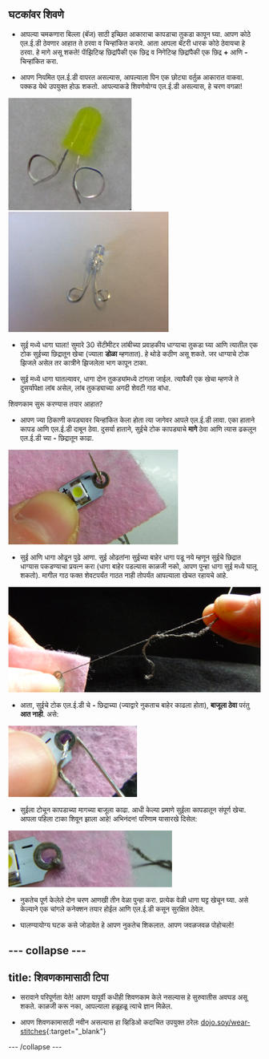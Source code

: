 ## घटकांवर शिवणे

+ आपल्या चमकणारा बिल्ला (बॅज) साठी इच्छित आकाराचा कापडाचा तुकडा कापून घ्या. आपण कोठे एल.ई.डी ठेवणार आहात ते ठरवा व चिन्हांकित करावे. आता आपला बॅटरी धारक कोठे ठेवायचा हे ठरवा. हे मागे असू शकते! पाॅझिटिव्ह छिद्रांपैकी एक छिद्र व निगेटिव्ह छिद्रांपैकी एक छिद्र **+** आणि **-** चिन्हांकित करा.

+ आपण नियमित एल.ई.डी वापरत असल्यास, आपल्याला पिन एक छोट्या वर्तुळ आकारात वाकवा. पक्कड येथे उपयुक्त होऊ शकतो. आपल्याकडे शिवणेयोग्य एल.ई.डी असल्यास, हे चरण वगळा!

![](images/led_loops1.png) ![](images/LED_loops2.JPG)

+ सुई मध्ये धागा घाला! सुमारे 30 सेंटीमीटर लांबीच्या प्रवाहकीय धाग्याचा तुकडा घ्या आणि त्यातील एक टोक सुईच्या छिद्रातून खेचा (ज्याला **डोळा** म्हणतात). हे थोडे कठीण असू शकते. जर धाग्याचे टोक झिजले असेल तर कात्रीने झिजलेला भाग कापून टाका.

+ सुई मध्ये धागा घातल्यावर, धागा दोन तुकड्यांमध्ये टांगला जाईल. त्यापैकी एक खेचा म्हणजे ते दुसर्यापेक्षा लांब असेल, लांब तुकड्याच्या अगदी शेवटी गाठ बांधा.

शिवणकाम सुरू करण्यास तयार आहात?

+ आपण ज्या ठिकाणी कपड्यावर चिन्हांकित केला होता त्या जागेवर आपले एल.ई.डी लावा. एका हाताने कापड आणि एल.ई.डी दाबून ठेवा. दुसर्या हाताने, सुईचे टोक कापड्याचे **मागे** ठेवा आणि त्यास ढकलून एल.ई.डी च्या **-** छिद्रातून काढा.

![](images/needle_through_LED.png)

+ सुई आणि धागा ओढून पुढे आणा. सुई ओढतांना सुईच्या बाहेर धागा पडू नये म्हणून सुईचे छिद्रात धाग्यास पकडण्याचा प्रयत्न करा (धागा बाहेर पडल्यास काळजी नको, आपण पुन्हा धागा सुई मध्ये घालू शकतो).  मागील गाठ फक्त शेवटपर्यंत गाठत नाही तोपर्यंत आपल्याला खेचत रहायचे आहे.

![](images/pull_thread_through.png)

+ आता, सुईचे टोक एल.ई.डी चे **-** छिद्राच्या (ज्याद्वारे नुकताच बाहेर काढला होता), **बाजूला ठेवा** परंतु **आत नाही**. असे:

![](images/needle_next_to_LED.png)

+ सुईला टोचून कापडाच्या मागच्या बाजूला काढा. आधी केल्या प्रमाणे सुईला कापडातून संपूर्ण खेचा. आपला पहिला टाका शिवून झाला आहे! अभिनंदन! परिणाम यासारखे दिसेल:

![](images/first_stitch.png)

+ नुकतेच पूर्ण केलेले दोन चरण आणखी तीन वेळा पुन्हा करा. प्रत्येक वेळी धागा घट्ट खेचून घ्या. असे केल्याने एक चांगले कनेक्शन तयार होईल आणि एल.ई.डी कसून सुरक्षित ठेवेल.

+ घालण्यायोग्य घटक कसे जोडावेत हे आपण नुकतेच शिकलात. आपण जवळजवळ पोहोचलो!

--- collapse ---
---
title: शिवणकामासाठी टिपा
---

+ सरावाने परिपूर्णता येते! आपण यापूर्वी कधीही शिवणकाम केले नसल्यास हे सुरुवातीस अवघड असू शकते. काळजी करू नका, आपल्याला हळूहळू त्याचे ज्ञान मिळेल.

+ आपण शिवणकामासाठी नवीन असल्यास हा व्हिडिओ कदाचित उपयुक्त ठरेलः [dojo.soy/wear-stitches](http://dojo.soy/wear-stitches){:target="_blank"}

--- /collapse ---
